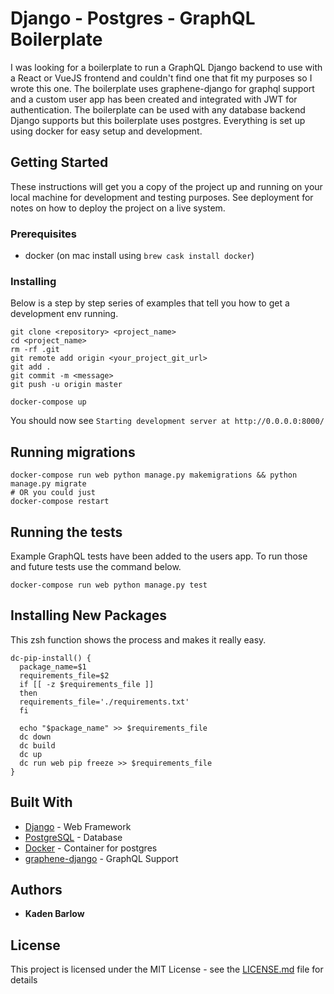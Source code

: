 # Django - Postgres - GraphQL Boilerplate

I was looking for a boilerplate to run a GraphQL Django backend to use with a React or VueJS frontend and couldn't find one that fit my purposes so I wrote this one.
The boilerplate uses graphene-django for graphql support and a custom user app has been created and integrated with JWT for authentication. The boilerplate can be used with any database backend Django supports but this boilerplate uses postgres. Everything is set up using docker for easy setup and development.

## Getting Started

These instructions will get you a copy of the project up and running on your local machine for development and testing purposes. See deployment for notes on how to deploy the project on a live system.

### Prerequisites

- docker (on mac install using `brew cask install docker`)

### Installing

Below is a step by step series of examples that tell you how to get a development env running.

```
git clone <repository> <project_name>
cd <project_name>
rm -rf .git
git remote add origin <your_project_git_url>
git add .
git commit -m <message>
git push -u origin master

docker-compose up
```

You should now see `Starting development server at http://0.0.0.0:8000/`

## Running migrations

```
docker-compose run web python manage.py makemigrations && python manage.py migrate
# OR you could just
docker-compose restart
```

## Running the tests

Example GraphQL tests have been added to the users app. To run those and future tests use the command below.

```
docker-compose run web python manage.py test
```

## Installing New Packages

This zsh function shows the process and makes it really easy.
```
dc-pip-install() {
  package_name=$1
  requirements_file=$2
  if [[ -z $requirements_file ]]
  then
  requirements_file='./requirements.txt'
  fi

  echo "$package_name" >> $requirements_file
  dc down
  dc build
  dc up
  dc run web pip freeze >> $requirements_file
}
```

## Built With

* [Django](https://www.djangoproject.com/) - Web Framework
* [PostgreSQL](https://www.postgresql.org/) - Database
* [Docker](https://www.docker.com/) - Container for postgres
* [graphene-django](https://github.com/graphql-python/graphene-django) - GraphQL Support

## Authors

* **Kaden Barlow**

## License

This project is licensed under the MIT License - see the [LICENSE.md](LICENSE.md) file for details
